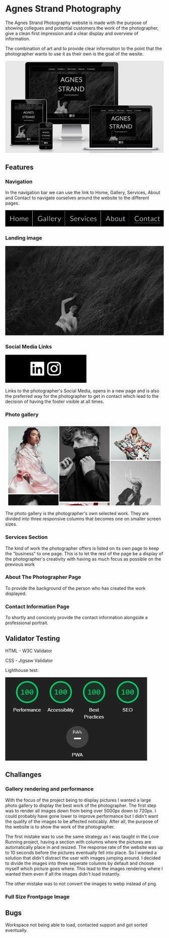 # Agnes Strand Photography

The Agnes Strand Photography website is made with the purpose of showing collegues and potential customers the work of the photographer, give a clean first impression and a clear display and overview of information.

The combination of art and to provide clear information to the point that the photographer wants to use it as their own is the goal of the wesite. 

![Responsive Mockup](https://github.com/telljacob/project-one/blob/main/assets/images/amiresponsive.png?raw=true)

## Features

### Navigation

In the navigation bar we can use the link to Home, Gallery, Services, About and Contact to navigate ourselves around the website to the different pages.

![Nav Bar](https://github.com/telljacob/project-one/blob/main/assets/images/navbar.png?raw=true)

### Landing image

![Background Page](https://raw.githubusercontent.com/telljacob/project-one/main/assets/images/ida-two.webp)

### Social Media Links

![Social Media in Footer](https://github.com/telljacob/project-one/blob/main/assets/images/socialmedia.png?raw=true)

Links to the photographer's Social Media, opens in a new page and is also the preferred way for the photographer to get in contact which lead to the decision of having the footer visible at all times.

### Photo gallery

![Picture of Gallery](https://github.com/telljacob/project-one/blob/main/assets/images/photogallery.png?raw=true)

The photo gallery is the photographer's own selected work. They are divided into three responsive columns that becomes one on smaller screen sizes.

### Services Section

The kind of work the photographer offers is listed on its own page to keep the "business" to one page. This is to let the rest of the page be a display of the photographer's creativity with having as much focus as possible on the previous work

### About The Photographer Page

To provide the background of the person who has created the work displayed.


### Contact Information Page

To shortly and concicely provide the contact information alongside a professional portrait.


## Validator Testing

HTML - W3C Validator

CSS - Jigsaw Validator

Lighthouse test:

![Lighthouse Score](https://github.com/telljacob/project-one/blob/main/assets/images/lighthousescore.png?raw=true)

## Challanges

### Gallery rendering and performance
With the focus of the project being to display pictures I wanted a large photo gallery to display the best work of the photographer. The first step was to render all images down from being over 5000px down to 720px. I could probably have gone lower to improve performance but I didn't want the quality of the images to be affected noticably. After all, the purpose of the website is to show the work of the photographer.

The first mistake was to use the same strategy as I was taught in the Love Running project, having a section with columns where the pictures are automatically place in and resized. The response rate of the website was up to 10 seconds before the pictures eventually fell into place. So I wanted a solution that didn't distract the user with images jumping around. I decided to divide the images into three seperate columns by default and choose myself which picture goes where. This lead to the images rendering where I wanted them even if all the images didn't load instantly.

The other mistake was to not convert the images to webp instead of png.

### Full Size Frontpage Image

## Bugs

Workspace not being able to load, contacted support and got sorted eventually.

